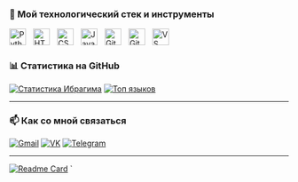 ### 🧰 Мой технологический стек и инструменты

<img align="left" alt="Python" width="30px" style="padding-right:10px;" src="https://cdn.jsdelivr.net/gh/devicons/devicon/icons/python/python-original.svg" />
<img align="left" alt="HTML5" width="30px" style="padding-right:10px;" src="https://cdn.jsdelivr.net/gh/devicons/devicon/icons/html5/html5-original.svg" />
<img align="left" alt="CSS3" width="30px" style="padding-right:10px;" src="https://cdn.jsdelivr.net/gh/devicons/devicon/icons/css3/css3-original.svg" />
<img align="left" alt="JavaScript" width="30px" style="padding-right:10px;" src="https://cdn.jsdelivr.net/gh/devicons/devicon/icons/javascript/javascript-original.svg" />
<img align="left" alt="Git" width="30px" style="padding-right:10px;" src="https://cdn.jsdelivr.net/gh/devicons/devicon/icons/git/git-original.svg" />
<img align="left" alt="GitHub" width="30px" style="padding-right:10px;" src="https://cdn.jsdelivr.net/gh/devicons/devicon/icons/github/github-original.svg" />
<img align="left" alt="VS Code" width="30px" style="padding-right:10px;" src="https://cdn.jsdelivr.net/gh/devicons/devicon/icons/vscode/vscode-original.svg" />
<br />

#

### 📊 Статистика на GitHub

[![Статистика Ибрагима](https://github-readme-stats.vercel.app/api?username=ТВОЙ_НИК_НА_ГИТХАБE&show_icons=true&theme=radical&hide_border=true)](https://github.com/ТВОЙ_НИК_НА_ГИТХАБE)
[![Топ языков](https://github-readme-stats.vercel.app/api/top-langs/?username=ТВОЙ_НИК_НА_ГИТХАБE&layout=compact&theme=radical&hide_border=true)](https://github.com/ТВОЙ_НИК_НА_ГИТХАБE)

---

### 📫 Как со мной связаться

[![Gmail](https://img.shields.io/badge/Gmail-D14836?style=for-the-badge&logo=gmail&logoColor=white)](mailto:твой.email@gmail.com)
[![VK](https://img.shields.io/badge/ВКонтакте-0077FF?style=for-the-badge&logo=vk&logoColor=white)](https://vk.com/твой_ник)
[![Telegram](https://img.shields.io/badge/Telegram-2CA5E0?style=for-the-badge&logo=telegram&logoColor=white)](https://t.me/твой_ник)

---
[![Readme Card](https://github-readme-stats.vercel.app/api/pin/?username=ТВОЙ_НИК_НА_ГИТХАБE&repo=НАЗВАНИЕ_ТВОЕГО_КРУТОГО_РЕПО&theme=radical)](https://github.com/ТВОЙ_НИК_НА_ГИТХАБE/НАЗВАНИЕ_ТВОЕГО_КРУТОГО_РЕПО)
`
